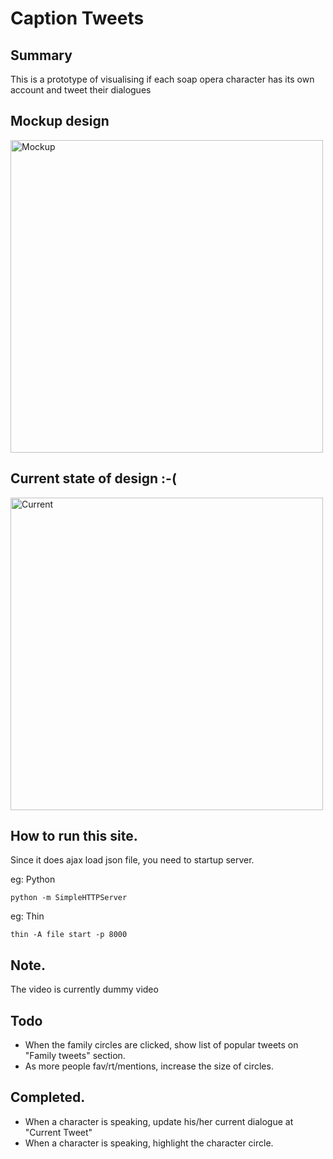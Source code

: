 # Caption Tweets

## Summary

This is a prototype of visualising if each soap opera character has its own account and tweet their dialogues


## Mockup design

<img src="https://lh5.googleusercontent.com/-vEwZRTjj6V0/UaEodQw8WOI/AAAAAAAADH8/l42rYqUaf4U/w962-h712-no/Screen+Shot+2013-05-25+at+22.07.24.png
" alt="Mockup" width="500px">

## Current state of design :-(

<img src="https://lh5.googleusercontent.com/-NiT0iciSVUw/UaEpc2mkA_I/AAAAAAAADII/on5V_DLDvL4/w993-h712-no/Screen+Shot+2013-05-25+at+22.12.50.png" alt="Current" width="500px">

## How to run this site.

Since it does ajax load json file, you need to startup server.

eg: Python

    python -m SimpleHTTPServer

eg: Thin

    thin -A file start -p 8000

## Note.

The video is currently dummy video


## Todo

- When the family circles are clicked, show list of popular tweets on "Family tweets" section.
- As more people fav/rt/mentions, increase the size of circles.


## Completed.

- When a character is speaking, update his/her current dialogue at "Current Tweet"
- When a character is speaking, highlight the character circle.